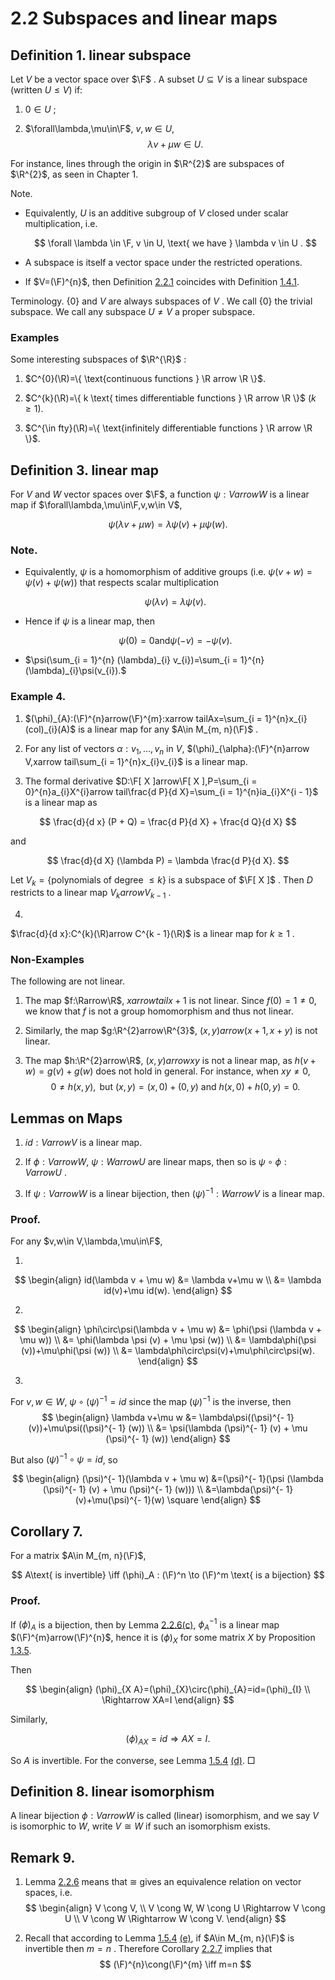 # 2.2 Subspaces and linear maps

## Definition 1.  linear subspace
Let $V$ be a vector space over $\F$ . A subset $U\subseteq V$ is a linear subspace (written $U\leq V$) if:

1. $0\in U$ ;

2. $\forall\lambda,\mu\in\F$, $v,w\in U$,
$$
\lambda v + \mu w \in U .
$$

For instance, lines through the origin in $\R^{2}$ are subspaces of $\R^{2}$, as seen in Chapter 1.

Note.  

*   Equivalently, $U$ is an additive subgroup of $V$ closed under scalar multiplication, i.e. 
    
    $$
    \forall \lambda \in \F, v \in U, \text{ we have } \lambda v \in U .
    $$
    
*   A subspace is itself a vector space under the restricted operations.
*   If $V=(\F)^{n}$, then Definition [2.2.1](#x11-19001r1) coincides with Definition [1.4.1](MA10210se4.html#x7-10001r1).

Terminology. $\{ 0 \}$ and $V$ are always subspaces of $V$ . We call $\{ 0 \}$ the trivial subspace. We call any subspace $U\neq V$ a proper subspace.

### Examples

Some interesting subspaces of $\R^{\R}$ :

1. $C^{0}(\R)=\{ \text{continuous functions } \R arrow \R \}$.

2. $C^{k}(\R)=\{ k \text{ times differentiable functions } \R arrow \R \}$ ($k\geq 1$).

3. $C^{\in fty}(\R)=\{ \text{infinitely differentiable functions } \R arrow \R \}$.

## Definition 3.  linear map

For $V$ and $W$ vector spaces over $\F$, a function $\psi:Varrow W$ is a linear map if $\forall\lambda,\mu\in\F,v,w\in V$,

$$
\psi (\lambda v + \mu w) = \lambda \psi (v) + \mu \psi (w) .
$$

### Note.  

*   Equivalently, $\psi$ is a homomorphism of additive groups (i.e. $\psi(v + w)=\psi(v)+\psi(w)$) that respects scalar multiplication
    
    $$
    \psi (\lambda v) = \lambda \psi (v) .
    $$
    
*   Hence if $\psi$ is a linear map, then
    
    $$
    \psi (0) = 0 \text{and} \psi (- v) = - \psi (v) .
    $$
    
*   $\psi(\sum_{i = 1}^{n} (\lambda)_{i} v_{i})=\sum_{i = 1}^{n}(\lambda)_{i}\psi(v_{i}).$

### Example 4.  

1. $(\phi)_{A}:(\F)^{n}arrow(\F)^{m}:xarrow tailAx=\sum_{i = 1}^{n}x_{i}(col)_{i}(A)$ is a linear map for any $A\in M_{m, n}(\F)$ .

2. For any list of vectors $\alpha:v_{1},\dots,v_{n}$ in $V$, $(\phi)_{\alpha}:(\F)^{n}arrow V,xarrow tail\sum_{i = 1}^{n}x_{i}v_{i}$ is a linear map.

3. The formal derivative $D:\F[ X ]arrow\F[ X ],P=\sum_{i = 0}^{n}a_{i}X^{i}arrow tail\frac{d P}{d X}=\sum_{i = 1}^{n}ia_{i}X^{i - 1}$ is a linear map as

$$
\frac{d}{d x} (P + Q) = \frac{d P}{d X} + \frac{d Q}{d X}
$$

and

$$
\frac{d}{d X} (\lambda P) = \lambda \frac{d P}{d X}.
$$

Let $V_{k}=\{ \text{polynomials of degree  }\leq k \}$ is a subspace of $\F[ X ]$ . Then $D$ restricts to a linear map $V_{k}arrow V_{k - 1}$ .

4.

$\frac{d}{d x}:C^{k}(\R)arrow C^{k - 1}(\R)$ is a linear map for $k\geq 1$ .

### Non-Examples
The following are not linear.

1. The map $f:\Rarrow\R$, $xarrow tailx+1$ is not linear. Since $f(0)=1\neq 0$, we know that $f$ is not a group homomorphism and thus not linear.

2. Similarly, the map $g:\R^{2}arrow\R^{3}$, $(x, y)arrow(x + 1, x + y)$ is not linear.

3. The map $h:\R^{2}arrow\R$, $(x, y)arrow xy$ is not a linear map, as $h(v + w)=g(v)+g(w)$ does not hold in general. For instance, when $xy\neq 0$,
$$
0 \neq h (x, y), \text{ but } (x, y) = (x, 0) + (0, y) \text{ and } h (x, 0) + h (0, y) = 0 .
$$

## Lemmas on Maps

1. $id:Varrow V$ is a linear map.

2. If $\phi:Varrow W$, $\psi:Warrow U$ are linear maps, then so is $\psi\circ\phi:Varrow U$ .

3. If $\psi:Varrow W$ is a linear bijection, then $(\psi)^{- 1}:Warrow V$ is a linear map.

### Proof.

For any $v,w\in V,\lambda,\mu\in\F$,

1.
$$
\begin{align}
id(\lambda v + \mu w) &= \lambda v+\mu w  \\ &= \lambda id(v)+\mu id(w). 
\end{align}
$$

2.
$$
\begin{align}
\phi\circ\psi(\lambda v + \mu w) &= \phi(\psi (\lambda v + \mu w))  \\ &= \phi(\lambda \psi (v) + \mu \psi (w))  \\ &= \lambda\phi(\psi (v))+\mu\phi(\psi (w))  \\ &= \lambda\phi\circ\psi(v)+\mu\phi\circ\psi(w). 
\end{align}
$$

3.
For $v,w\in W$, $\psi\circ(\psi)^{- 1}=id$ since the map $(\psi)^{- 1}$ is the inverse, then 
$$
\begin{align}
\lambda v+\mu w &= \lambda\psi((\psi)^{- 1} (v))+\mu\psi((\psi)^{- 1} (w))  \\ &= \psi(\lambda (\psi)^{- 1} (v) + \mu (\psi)^{- 1} (w)) 
\end{align}
$$

But also $(\psi)^{- 1}\circ\psi=id$, so

$$
\begin{align}
(\psi)^{- 1}(\lambda v + \mu w) &=(\psi)^{- 1}(\psi (\lambda (\psi)^{- 1} (v) + \mu (\psi)^{- 1} (w))) \\ &=\lambda(\psi)^{- 1}(v)+\mu(\psi)^{- 1}(w) \square
\end{align}
$$

## Corollary 7.  

For a matrix $A\in M_{m, n}(\F)$,

 
$$
A\text{ is invertible} \iff
(\phi)_A : (\F)^n \to (\F)^m \text{ is a bijection}
$$

### Proof.

If $(\phi)_{A}$ is a bijection, then by Lemma [2.2.6](#x11-19009r6)[(c)](#x11-190123), $\phi_{A}^{- 1}$ is a linear map $(\F)^{m}arrow(\F)^{n}$, hence it is $(\phi)_{X}$ for some matrix $X$ by Proposition [1.3.5](MA10210se3.html#x6-9006r5).

Then

$$
\begin{align}
 (\phi)_{X A}=(\phi)_{X}\circ(\phi)_{A}=id=(\phi)_{I}  \\ \Rightarrow XA=I 
\end{align}
$$

Similarly,

$$
(\phi)_{A X} = id \Rightarrow A X = I .
$$

So $A$ is invertible. For the converse, see Lemma [1.5.4](MA10210se5.html#x8-14001r4) [(d)](MA10210se5.html#x8-140064). □

## Definition 8. linear isomorphism

A linear bijection $\phi:Varrow W$ is called (linear) isomorphism, and we say $V$ is isomorphic to $W$, write $V\cong W$ if such an isomorphism exists.

## Remark 9.  

1. Lemma [2.2.6](#x11-19009r6) means that $\cong$ gives an equivalence relation on vector spaces, i.e.  
$$
\begin{align}
V \cong V, \\
V \cong W, W \cong U \Rightarrow V \cong U \\
V \cong W \Rightarrow W \cong V.
\end{align}
$$

2. Recall that according to Lemma [1.5.4](MA10210se5.html#x8-14001r4) [(e)](MA10210se5.html#x8-140075), if $A\in M_{m, n}(\F)$ is invertible then $m=n$ . Therefore Corollary [2.2.7](#x11-19020r7) implies that
$$
(\F)^{n}\cong(\F)^{m} \iff m=n
$$
